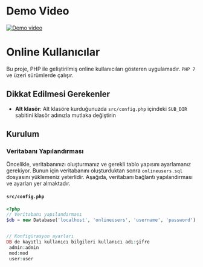 # Demo Video
[![Demo video](https://i3.ytimg.com/vi/4CEpi1s7A8s/maxresdefault.jpg)](https://youtu.be/4CEpi1s7A8s)

# Online Kullanıcılar
Bu proje, PHP ile geliştirilmiş online kullanıcıları gösteren uygulamadır.  `PHP 7` ve üzeri sürümlerde çalışır. 


## Dikkat Edilmesi Gerekenler

- **Alt klasör**: Alt klasöre kurduğunuzda `src/config.php` içindeki `SUB_DIR` sabitini klasör adınızla mutlaka değiştirin

## Kurulum

### Veritabanı Yapılandırması

Öncelikle, veritabanınızı oluşturmanız ve gerekli tablo yapısını ayarlamanız gerekiyor. Bunun için veritabanını oluşturduktan sonra `onlineusers.sql` dosyasını yüklemeniz yeterlidir. Aşağıda, veritabanı bağlantı yapılandırması ve ayarları yer almaktadır.

#### `src/config.php`

```php
<?php
// Veritabanı yapılandırması
$db = new Database('localhost', 'onlineusers', 'username', 'password');


// Konfigürasyon ayarları
DB de kayıtlı kullanıcı bilgileri kullanıcı adı:şifre
 admin:admin
 mod:mod
 user:user
